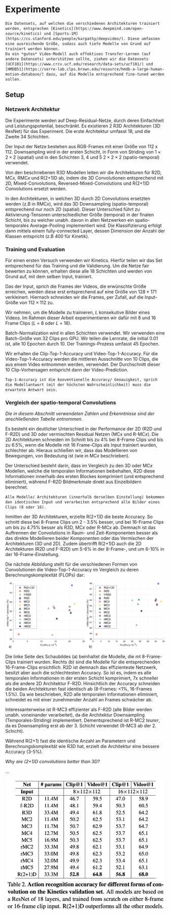 # Experimente

```{note}
Die Datensets, auf welchen die verschiedenen Architekturen trainiert werden, entsprechen [Kinetics](https://www.deepmind.com/open-source/kinetics) und [Sports-1M](https://cs.stanford.edu/people/karpathy/deepvideo/). Diese umfassen eine ausreichende Größe, sodass auch tiefe Modelle von Grund auf trainiert werden können.
Da ein *gutes* Video-Modell auch effektives Transfer-Lernen (auf andere Datensets) unterstützen sollte, ziehen wir die Datensets [UCF101](https://www.crcv.ucf.edu/research/data-sets/ucf101/) und [HMDB51](https://serre-lab.clps.brown.edu/resource/hmdb-a-large-human-motion-database/) dazu, auf die Modelle entsprechend fine-tuned werden sollen.
```

## Setup

### Netzwerk Architektur

Die Experimente werden auf Deep-Residual-Netze, durch deren Einfachheit und Leistungspotential, beschränkt.
Es existieren 2 R3D Architekturen (3D ResNet) für das Experiment. 
Die erste Architektur umfasst 18, und die Zweite 34 Schichten.

Der Input der Netze bestehen aus RGB-Frames mit einer Größe von 112 x 112.
Downsampling wird in der ersten Schicht, in Form von Striding von $1 \times 2 \times 2$ (spatial) und in den Schichten 3, 4 und 5 $2 \times 2 \times 2$ (spatio-temporal) verwendet.

Von den beschriebenen R3D Modellen leiten wir die Architekturen für R2D, MC$x$, RMC$x$ und R(2+1)D ab, indem die 3D Convolutionen entsprechend mit 2D, Mixed-Convolutions, Reversed-Mixed-Convolutions und R(2+1)D Convolutions ersetzt werden.

In den Architekturen, in welchen 3D durch 2D Convolutions ersetzten werden (z.B in RMC$x$), wird das 3D Downsampling (spatio-temporal) entsprechend nur noch 2D (spatial). 
Dieser Unterschied führt zu Aktivierung-Tensoren unterschiedlicher Größe (temporal) in der finalen Schicht, bis zu welcher unabh. davon in allen Netzwerken ein spatio-temporales Average-Pooling implementiert wird.
Die Klassifizierung erfolgt dann mittels einem fully-connected Layer, dessen Dimension der Anzahl der Klassen entspricht (z.B 400 für Kinetik).

### Training und Evaluation

Für einen ersten Versuch verwenden wir Kinetics. 
Hierfür teilen wir das Set entsprechend für das Training und die Validierung.
Um die Netze fair bewerten zu können, erhalten diese alle 18 Schichten und werden von Grund auf, mit dem selben Input, trainiert.

Das der Input, sprich die Frames der Videos, die erwünschte Größe erreichen, werden diese erst entsprechend auf eine Größe von $128 \times 171$ verkleinert. Hiernach schneiden wir die Frames, per Zufall, auf die Input-Größe von $112 \times 112$ zu.

Wir nehmen, um die Modelle zu trainieren, $L$ konsekutive Bilder eines Videos. Im Rahmen dieser Arbeit experimentieren wir dafür mit 8 und 16 Frame Clips ($L$ = 8 oder $L$ = 16).

Batch-Normalization wird in allen Schichten verwendet.
Wir verwenden eine Batch-Größe von 32 Clips pro GPU.
Wir teilen die Lernrate, die initial 0.01 ist, alle 10 Epochen durch 10.
Der Trainings-Prozess umfasst 45 Epochen.

Wir erhalten die Clip-Top-1-Accuracy und Video-Top-1-Accuracy.
Für die Video-Top-1-Accuracy werden die mittleren Ausschnitte von 10 Clips, die aus einem Video entnommen werden, verwendet. Der Durchschnitt dieser 10 Clip-Vorhersagen entspricht dann der Video-Prediction.

```{note}
Top-1-Accuracy ist die konventionelle Accuracy/ Genauigkeit, sprich die Modellantwort (mit der höchsten Wahrscheinlichkeit) muss die erwartete Antwort sein.
```

### Vergleich der spatio-temporal Convolutions

*Die in diesem Abschnitt verwendeten Zahlen und Erkenntnisse sind der anschließenden Tabelle entnommen.*

Es besteht ein deutlicher Unterschied in der Performance der 2D (R2D und F-R2D) und 3D oder vermischten Residual Netzen (MC$x$ und R-MC$x$). Die 2D Architekturen schneiden im Schnitt bis zu 4% bei 8-Frame Clips und bis zu 6.5%, wenn die Modelle mit 16 Frame-Clips als Input trainiert wurden, schlechter ab. 
Hieraus schließen wir, dass das Modellieren von Bewegungen, von Bedeutung ist (wie in MC$x$ beschrieben).

Der Unterschied besteht darin, dass im Vergleich zu den 3D oder MC$x$ Modellen, welche die temporalen Informationen beibehalten, R2D diese Informationen innerhalb des ersten Blockes komprimiert (und entsprechend eliminiert), während F-R2D Bildmerkmale direkt aus Einzelbildern berechnet.

```{note}
Alle Modelle/ Architekturen (innerhalb derselben Einstellung) bekommen den identischen Input und verarbeiten entsprechend alle Bilder eines Clips (8 oder 16).
```

Inmitten der 3D Architekturen, erzielte R(2+1)D die beste Accuracy. So schnitt diese bei 8-Frame Clips um 2 - 3.5% besser, und bei 16-Frame Clips um bis zu 4.75% besser als R3D, MC$x$ oder R-MC$x$ ab.
Demnach ist das Auftrennen der Convolutions in Raum- und Zeit-Komponenten besser als das direkte Modellieren beider Komponenten oder das Vermischen der Architekturen (3D und 2D).
Zudem übertrifft R(2+1)D auch die 2D Architekturen (R2D und F-R2D) um 5-6% in der 8-Frame-, und um 6-10% in der 16-Frame-Einstellung.

Die nächste Abbildung stellt für die verschiedenen Formen von Convolutionen die Video-Top-1-Accuracy im Vergleich zu deren Berechnungskomplexität (FLOPs) dar:

![Accuracy für Handlungserkennung für verschiedene Formen von Convolutions mit deren Berechnungskomplexität](img/acc_flop.png)

Die linke Seite des Schaubildes (a) beinhaltet die Modelle, die mt 8-Frame-Clips trainiert wurden. Rechts (b) sind die Modelle für die entsprechenden 16-Frame-Clips ersichtlich.
R2D ist demnach das effizienteste Netzwerk, besitzt aber auch die schlechtesten Accuracy. So ist es, indem es alle temporalen Informationen in der ersten Schicht komprimiert, 7x schneller als die andere 2D Architektur F-R2D. 
Hinsichtlich der Accuracy schneiden die beiden Architekturen fast identisch ab (8-Frames: <1%, 16-Frames 1.5%).
Da wie beschrieben, R2D alle temporalen Informationen eliminiert, schneidet es mit einer zunehmender Anzahl an Frames schwächer ab.

Interessanterweise ist R-MC3 effizienter als F-R2D (alle Bilder werden unabh. voneinander verarbeitet), da die Architektur Downsampling (Temporales-Striding) implementiert.
Dementsprechend ist R-MC2 *teurer*, da es Downsampling erst ab der 3. Schicht verwendet (R-MC3 ab der 2. Schicht).

Während R(2+1) fast die identische Anzahl an Parametern und Berechnungskomplexität wie R3D hat, erzielt die Architektur eine bessere Accuracy (3-5%).

*Why are (2+1)D convolutions better than 3D?*

...

![Accuracy für Handlungserkennung für verschiedene Formen von Convolutions auf dem Kinetics Datenset](img/comp_accuracy.png)